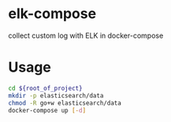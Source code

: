 # elk-compose
collect custom log with ELK in docker-compose

# Usage
```bash
cd ${root_of_project}
mkdir -p elasticsearch/data
chmod -R go+w elasticsearch/data
docker-compose up [-d]
```

